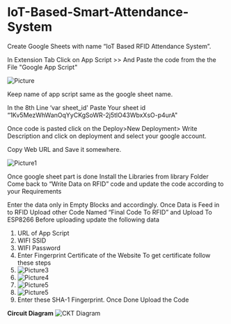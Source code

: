 # IoT-Based-Smart-Attendance-System
Create Google Sheets with name “IoT Based RFID Attendance System”.

In Extension Tab Click on App Script >> And Paste the code from the the File "Google App Script"

![Picture](https://github.com/bauskaraneesh/IoT-Based-Smart-Attendance-System/assets/132990280/a0dfed4d-23fc-40f0-9413-8dfcf3531dee)

Keep name of app script same as the google sheet name.

In the 8th Line ‘var sheet_id' Paste Your sheet id “1Kv5MezWhWanOqYyCKgSoWR-2j5tlO43WbxXsO-p4urA"

Once code is pasted click on the Deploy>New Deployment> Write Description and click on deployment and select your google account.

Copy Web URL and Save it somewhere.

![Picture1](https://github.com/bauskaraneesh/IoT-Based-Smart-Attendance-System/assets/132990280/9419e06a-6189-4a78-a9fd-f4b1022cfb52)

Once google sheet part is done 
Install the Libraries from library Folder 
Come back to “Write Data on RFID” code and update the code according to your Requirements 

Enter the data only in Empty Blocks and accordingly. 
Once Data is Feed in to RFID
Upload other Code Named “Final Code To RFID” and Upload To ESP8266 
Before uploading update the following data
1.	URL of App Script
2.	WIFI SSID
3.	WIFI Password 
4.	Enter Fingerprint Certificate of the Website
To get certificate follow these steps
1. ![Picture3](https://github.com/bauskaraneesh/IoT-Based-Smart-Attendance-System/assets/132990280/777bb140-e0e7-4b9a-a1c8-352035d0bb4c)
2. ![Picture4](https://github.com/bauskaraneesh/IoT-Based-Smart-Attendance-System/assets/132990280/056ef1d7-0c45-457e-8728-b9d323cba87b)
3. ![Picture5](https://github.com/bauskaraneesh/IoT-Based-Smart-Attendance-System/assets/132990280/1d76eba2-fe72-4f19-9b0a-8f51d329816f)
4. ![Picture5](https://github.com/bauskaraneesh/IoT-Based-Smart-Attendance-System/assets/132990280/66e92c31-bb63-4db6-8189-b900ac22b6f3)
5. Enter these SHA-1 Fingerprint.
Once Done Upload the Code

**Circuit Diagram**
![CKT Diagram](https://github.com/bauskaraneesh/IoT-Based-Smart-Attendance-System/assets/132990280/98bc2e84-be38-404c-9d81-9eaf0a101c73)
